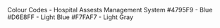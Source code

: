 Colour Codes - Hospital Assests Management System 
#4795F9 - Blue
#D6E8FF - Light Blue
#F7FAF7 - Light Gray
